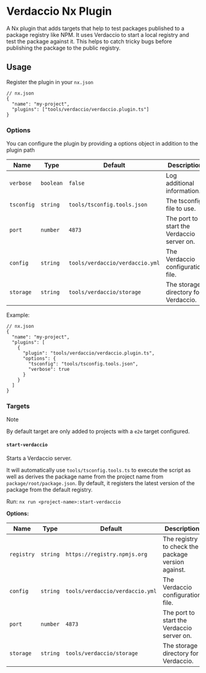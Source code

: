 # Verdaccio Nx Plugin

A Nx plugin that adds targets that help to test packages published to a package registry like NPM.
It uses Verdaccio to start a local registry and test the package against it.
This helps to catch tricky bugs before publishing the package to the public registry.

## Usage

Register the plugin in your `nx.json`

```jsonc
// nx.json
{
  "name": "my-project",
  "plugins": ["tools/verdaccio/verdaccio.plugin.ts"]
}
```

### Options

You can configure the plugin by providing a options object in addition to the plugin path

| Name       | Type      | Default                         | Description                                |
| ---------- | --------- | ------------------------------- | ------------------------------------------ |
| `verbose`  | `boolean` | `false`                         | Log additional information.                |
| `tsconfig` | `string`  | `tools/tsconfig.tools.json`     | The tsconfig file to use.                  |
| `port`     | `number`  | `4873`                          | The port to start the Verdaccio server on. |
| `config`   | `string`  | `tools/verdaccio/verdaccio.yml` | The Verdaccio configuration file.          |
| `storage`  | `string`  | `tools/verdaccio/storage`       | The storage directory for Verdaccio.       |

Example:

```jsonc
// nx.json
{
  "name": "my-project",
  "plugins": [
    {
      "plugin": "tools/verdaccio/verdaccio.plugin.ts",
      "options": {
        "tsconfig": "tools/tsconfig.tools.json",
        "verbose": true
      }
    }
  ]
}
```

### Targets

> [!NOTE]
> By default target are only added to projects with a `e2e` target configured.

#### `start-verdaccio`

Starts a Verdaccio server.

It will automatically use `tools/tsconfig.tools.ts` to execute the script as well as derives the package name from the project name from `package/root/package.json`.
By default, it registers the latest version of the package from the default registry.

Run:
`nx run <project-name>:start-verdaccio`

**Options:**

| Name       | Type     | Default                         | Description                                        |
| ---------- | -------- | ------------------------------- | -------------------------------------------------- |
| `registry` | `string` | `https://registry.npmjs.org`    | The registry to check the package version against. |
| `config`   | `string` | `tools/verdaccio/verdaccio.yml` | The Verdaccio configuration file.                  |
| `port`     | `number` | `4873`                          | The port to start the Verdaccio server on.         |
| `storage`  | `string` | `tools/verdaccio/storage `      | The storage directory for Verdaccio.               |
